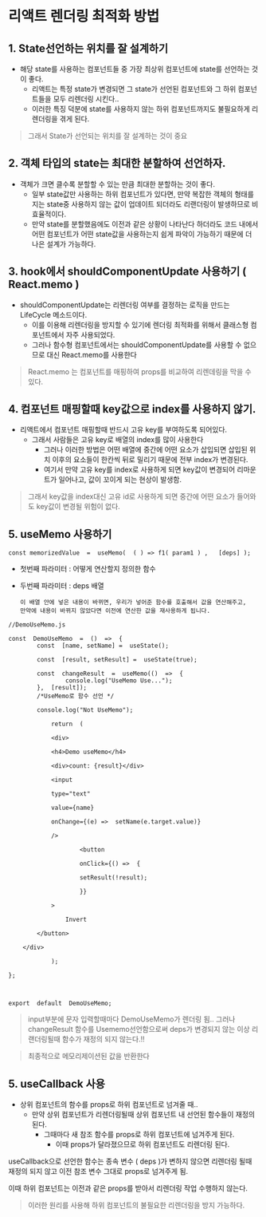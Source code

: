 


# 리액트 렌더링 최적화 방법



## 1. State선언하는 위치를 잘 설계하기
- 해당 state를 사용하는 컴포넌트들 중 가장 최상위 컴포넌트에 state를 선언하는 것이 좋다.
  - 리액트는 특정 state가 변경되면 그 state가 선언된 컴포넌트와 그 하위 컴포넌트들을 모두 리렌더링 시킨다..
  - 이러한 특징 덕분에 state를 사용하지 않는 하위 컴포넌트까지도 불필요하게 리렌더링을 겪게 된다.
> 그래서 State가 선언되는 위치를 잘 설계하는 것이 중요



## 2. 객체 타입의 state는 최대한 분할하여 선언하자.
- 객체가 크면 클수록 분할할 수 있는 만큼 최대한 분할하는 것이 좋다.
  - 일부 state값만 사용하는 하위 컴포넌트가 있다면, 만약 복잡한 객체의 형태를 지는 state중 사용하지 않는 값이 업데이트 되더라도 리랜더링이 발생하므로 비효율적이다.
  - 만약 state를 분할했음에도 이전과 같은 상황이 나타난다 하더라도 코드 내에서 어떤 컴포넌트가 어떤 state값을 사용하는지 쉽게 파악이 가능하기 때문에 더 나은 설계가 가능하다.



## 3. hook에서 shouldComponentUpdate 사용하기 ( React.memo )
- shouldComponentUpdate는 리렌더링 여부를 결정하는 로직을 만드는 LifeCycle 메소드이다. 
  - 이를 이용해 리렌더링을 방지할 수 있기에 렌더링 최적화를 위해서 클래스형 컴포넌트에서 자주 사용되었다.
  - 그러나 함수형 컴포넌트에서는 shouldComponentUpdate를 사용할 수 없으므로 대신 React.memo를 사용한다
> React.memo 는 컴포넌트를 매핑하여 props를 비교하여 리렌데링을 막을 수 있다.

## 4. 컴포넌트 매핑할때 key값으로 index를 사용하지 않기.
- 리액트에서 컴포넌트 매핑할때 반드시 고유 key를 부여하도록 되어있다.
  - 그래서 사람들은 고유 key로 배열의 index를 많이 사용한다
    - 그러나 이러한 방법은 어떤 배열에 중간에 어떤 요소가 삽입되면 삽입된 위치 이후의 요소들이 한칸씩 뒤로 밀리기 때문에 전부 index가 변경된다.
    - 여기서 만약 고유 key를 index로 사용하게 되면 key값이 변경되어 리마운트가 일어나고, 값이 꼬이게 되는 현상이 발생함.


> 그래서 key값을 index대신 고유 id로 사용하게 되면 중간에 어떤 요소가 들어와도 key값이 변경될 위험이 없다.




## 5. useMemo 사용하기
```
const memorizedValue  =  useMemo(  ( ) => f1( param1 ) ,   [deps] );  
```

- 첫번째 파라미터 : 어떻게 연산할지 정의한 함수
- 두번째 파라미터 : deps 배열


    ```
    이 배열 안에 넣은 내용이 바뀌면, 우리가 넣어준 함수를 호출해서 값을 연산해주고, 
    만약에 내용이 바뀌지 않았다면 이전에 연산한 값을 재사용하게 됩니다.
    ```
```
//DemoUseMemo.js

const  DemoUseMemo  =  ()  =>  {
		const  [name, setName] =  useState();

		const  [result, setResult] =  useState(true);
		
		const  changeResult  =  useMemo(()  =>  {
				console.log("UseMemo Use...");
		},  [result]);
		/*UseMemo로 함수 선언 */

		console.log("Not UseMemo");
	
			return  (

			<div>

			<h4>Demo useMemo</h4>

			<div>count: {result}</div>

			<input

			type="text"

			value={name}

			onChange={(e) =>  setName(e.target.value)}

			/>

					<button

					onClick={() =>  {

					setResult(!result);

					}}

			>
	
				Invert

		</button>

	</div>

			);

};

  

export  default  DemoUseMemo;
```
> input부분에 문자 입력할때마다 DemoUseMemo가 렌더링 됨..
> 그러나 changeResult  함수를 Usememo선언함으로써 deps가 변경되지 않는 이상 리랜더링될때 함수가 재정의 되지 않는다.!!

> 최종적으로 메모리제이션된 값을 반환한다


## 5. useCallback 사용

- 상위 컴포넌트의 함수를 props로 하위 컴포넌트로 넘겨줄 때..
	-  만약 상위 컴포넌트가 리렌더링될때 상위 컴포넌트 내 선언된 함수들이 재정의 된다.
		- 그때마다 새 참조 함수를 props로 하위 컴포넌트에 넘겨주게 된다.
			- 이때 props가 달라졌으므로 하위 컴포넌트도 리렌더링 된다.

useCallback으로 선언한 함수는 종속 변수 ( deps )가 변하지 않으면 리렌더링 될때 재정의 되지 않고 이전
참조 변수 그대로 props로 넘겨주게 됨. 

이때 하위 컴포넌트는 이전과 같은 props를 받아서 리렌더링 작업 수행하지 않는다.


> 이러한 원리를 사용해 하위 컴포넌트의 불필요한 리렌더링을  방지 가능하다.


